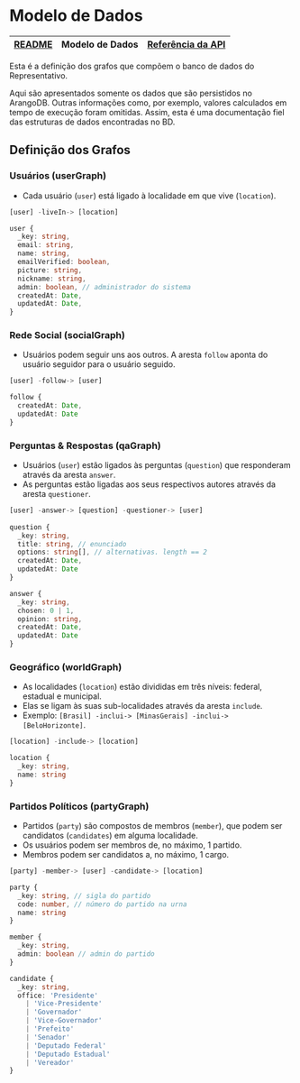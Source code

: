# Modelo de Dados

| [README](../README.md) | Modelo de Dados | [Referência da API](./referencia-api.md) |
|------------------------|-----------------|------------------------------------------|

Esta é a definição dos grafos que compõem o banco de dados do Representativo.

Aqui são apresentados somente os dados que são persistidos no ArangoDB.
Outras informações como, por exemplo, valores calculados em tempo de execução foram omitidas.
Assim, esta é uma documentação fiel das estruturas de dados encontradas no BD.

## Definição dos Grafos

### Usuários (userGraph)
- Cada usuário (`user`) está ligado à localidade em que vive (`location`).

```ts
[user] -liveIn-> [location]

user {
  _key: string,
  email: string,
  name: string,
  emailVerified: boolean,
  picture: string,
  nickname: string,
  admin: boolean, // administrador do sistema
  createdAt: Date,
  updatedAt: Date,
}
```

### Rede Social (socialGraph)
- Usuários podem seguir uns aos outros. A aresta `follow` aponta do usuário seguidor para o usuário seguido.

```ts
[user] -follow-> [user]

follow {
  createdAt: Date,
  updatedAt: Date
}
```

### Perguntas & Respostas (qaGraph)
- Usuários (`user`) estão ligados às perguntas (`question`) que responderam através da aresta `answer`.
- As perguntas estão ligadas aos seus respectivos autores através da aresta `questioner`.

```ts
[user] -answer-> [question] -questioner-> [user]
  
question {
  _key: string,
  title: string, // enunciado
  options: string[], // alternativas. length == 2
  createdAt: Date,
  updatedAt: Date
}

answer {
  _key: string,
  chosen: 0 | 1,
  opinion: string,
  createdAt: Date,
  updatedAt: Date
}
```

### Geográfico (worldGraph)
- As localidades (`location`) estão divididas em três níveis: federal, estadual e municipal.
- Elas se ligam às suas sub-localidades através da aresta `include`.
- Exemplo: `[Brasil] -inclui-> [MinasGerais] -inclui-> [BeloHorizonte]`.

```ts
[location] -include-> [location]

location {
  _key: string,
  name: string
}
```

### Partidos Políticos (partyGraph)
- Partidos (`party`) são compostos de membros (`member`), que podem ser candidatos (`candidates`) em alguma localidade.
- Os usuários podem ser membros de, no máximo, 1 partido.
- Membros podem ser candidatos a, no máximo, 1 cargo.

```ts
[party] -member-> [user] -candidate-> [location]

party {
  _key: string, // sigla do partido
  code: number, // número do partido na urna
  name: string
}

member {
  _key: string,
  admin: boolean // admin do partido
}

candidate {
  _key: string,
  office: 'Presidente'
    | 'Vice-Presidente'
    | 'Governador'
    | 'Vice-Governador'
    | 'Prefeito'
    | 'Senador'
    | 'Deputado Federal'
    | 'Deputado Estadual'
    | 'Vereador'
}
```
